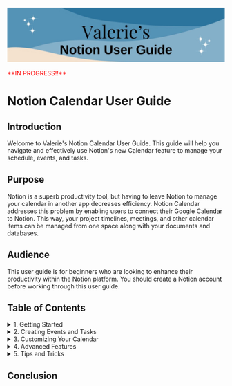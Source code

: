 ![Header](./images/NotionGuideBanner1.jpg)

<span style="color:red">
**IN PROGRESS!!**
</span>

# Notion Calendar User Guide

## Introduction
Welcome to Valerie's Notion Calendar User Guide. This guide will help you navigate and effectively use Notion's new Calendar feature to manage your schedule, events, and tasks. 

## Purpose
Notion is a superb productivity tool, but having to leave Notion to manage your calendar in another app decreases efficiency. Notion Calendar addresses this problem by enabling users to connect their Google Calendar to Notion. This way, your project timelines, meetings, and other calendar items can be managed from one space along with your documents and databases. 

## Audience
This user guide is for beginners who are looking to enhance their productivity within the Notion platform. You should create a Notion account before working through this user guide. 

## Table of Contents

<details>
<summary>1. Getting Started</summary>
* Download both the Notion app and the Notion Calendar app to your device. Create an account or sign in using an existing account. 
* Connect your desired Google account to your Notion Calendar. 
* Link the Notion Calendar to your Notion workspace. 
* *Optional*: You may choose to enable event notifications to receive reminders for upcoming events on your device. 
</details>

<details>
<summary>2. Creating Events and Tasks</summary>
* Create Events
* Change Location and Type
* Change Status and Privacy
</details>

<details>
<summary>3. Customizing Your Calendar</summary>
* Set Default Calendar
* Change a Calendar's Name or Color
</details>

<details>
<summary>4. Advanced Features</summary>
* Email Participants
* Move Event to A Different Calendar
* Bulk Edit Events
</details>

<details>
<summary>5. Tips and Tricks</summary>
* On the mobile app, you can’t update an event’s details unless they were created on mobile *and* you’re the organizer. If you need to make changes, you can do so on desktop or web.
* You can use hyperlinks, lists, and headers in your event description. 
</details>

## Conclusion